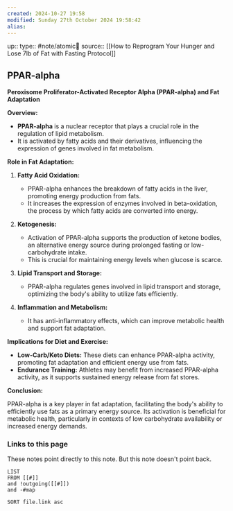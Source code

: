 ```yaml
---
created: 2024-10-27 19:58
modified: Sunday 27th October 2024 19:58:42
alias:
---
```

up::
type:: #note/atomic🌳
source:: [[How to Reprogram Your Hunger and Lose 7lb of Fat with Fasting Protocol]]
## PPAR-alpha

**Peroxisome Proliferator-Activated Receptor Alpha (PPAR-alpha) and Fat Adaptation**

**Overview:**

- **PPAR-alpha** is a nuclear receptor that plays a crucial role in the regulation of lipid metabolism.
- It is activated by fatty acids and their derivatives, influencing the expression of genes involved in fat metabolism.

**Role in Fat Adaptation:**

1. **Fatty Acid Oxidation:**
   - PPAR-alpha enhances the breakdown of fatty acids in the liver, promoting energy production from fats.
   - It increases the expression of enzymes involved in beta-oxidation, the process by which fatty acids are converted into energy.

2. **Ketogenesis:**
   - Activation of PPAR-alpha supports the production of ketone bodies, an alternative energy source during prolonged fasting or low-carbohydrate intake.
   - This is crucial for maintaining energy levels when glucose is scarce.

3. **Lipid Transport and Storage:**
   - PPAR-alpha regulates genes involved in lipid transport and storage, optimizing the body's ability to utilize fats efficiently.

4. **Inflammation and Metabolism:**
   - It has anti-inflammatory effects, which can improve metabolic health and support fat adaptation.

**Implications for Diet and Exercise:**

- **Low-Carb/Keto Diets:** These diets can enhance PPAR-alpha activity, promoting fat adaptation and efficient energy use from fats.
- **Endurance Training:** Athletes may benefit from increased PPAR-alpha activity, as it supports sustained energy release from fat stores.

**Conclusion:**

PPAR-alpha is a key player in fat adaptation, facilitating the body's ability to efficiently use fats as a primary energy source. Its activation is beneficial for metabolic health, particularly in contexts of low carbohydrate availability or increased energy demands.
### Links to this page
These notes point directly to this note. But this note doesn't point back.
```dataview
LIST
FROM [[#]]
and !outgoing([[#]])
and -#map

SORT file.link asc
```

